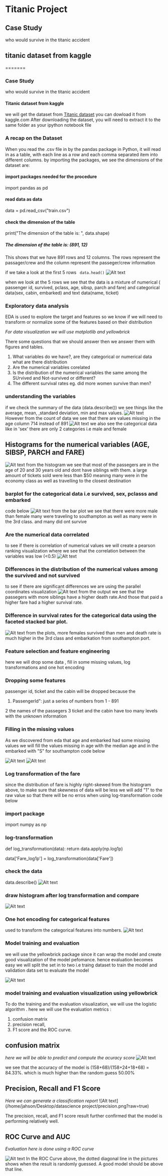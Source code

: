 # Titanic Project
## Case Study
who would survive in the titanic accident
## titanic dataset from kaggle
=======
### Case Study
who would survive in the titanic accident
#### Titanic dataset from kaggle
we will get the dataset from  [Titanic dataset](https://www.kaggle.com/c/titanic/data) you can dowload it from kaggle.com
After downloading the dataset, you will need to extract it to the same folder as your ipython notebook file

### A recap on the Dataset
When you read the .csv file in by the pandas package in Python, it will read in as a table, with each line as a row and each comma separated item into different columns. by importing the packages, we see the dimensions of the dataset are:

#### import packages needed for the procedure
import pandas as pd

#### read data as data
data = pd.read_csv("train.csv")

#### check the dimension of the table
print("The dimension of the table is: ", data.shape)

##### The dimension of the table is:  (891, 12)
This shows that we have 891 rows and 12 columns. The rows represent the passager/crew and the column represent the passeger/crew information 


if we take a look at the first 5 rows 
`` data.head()``
![Alt text](/home/jahson/Desktop/project/head.png?raw=true "first 5 rows")

when we look at the 5 rows we see that the data is a mixture of numerical ( passenger id, survived, pclass, age, sibsp, parch and fare) and categorical data(sex, cabin, embarked) and text data(name, ticket)


### Exploratory data analysis
EDA is used to explore the target and features so we know if we will need to transform or normalize some of the features based on their distribution

*For data visualization we will use matplotlib and yellowbrick*

There some questions that we should answer then we answer them with figures and tables.

1. What variables do we have?, are they categorical or numerical data what are there distribution
2. Are the numerical variables corelated
3. Is the distribution of the numerical variables the same among the SUrvived and Not-survived or different?
4. The different survival rates eg. did more women survive than men?


### understanding the variables

if we check the summary of the data  (data.describe())   we see things like the  average, mean, ,standard deviation, min and max values.
![Alt text](/home/jahson/Desktop/project/describe.png?raw=true)
 However from the count of data we see that there are values missing in the age column  714 instead of 891
![Alt text](/home/jahson/Desktop/project/include.png?raw=true)
we also see the categorical data like in 'sex' there are only 2 categories i.e male and female

## Histograms for the numerical variables (AGE, SIBSP, PARCH and FARE)

![Alt text](/home/jahson/Desktop/project/hist.png?raw=true)
from the histogram we see that most of the passegers are in the age of 20 and 30 years old and dont have siblings with them. 
a large amount of tickets sold were less than $50 meaning many were in the economy class as well as travelling to the closest destination



### barplot for the categorical data  i.e survived,  sex, pclasss and embarked    
code below
![Alt text](/home/jahson/Desktop/project/bar.png?raw=true)
from the bar plot we see that there were more male than female 
many were traveling to southampton as well as many were in the 3rd class. and many did ont survive


### Are the numerical data correlated
to see if there is correlation of  numerical values we will create a pearson ranking visualization where we see that the correlation between the variables was low (<0.5)
![Alt text](/home/jahson/Desktop/project/pearson.png?raw=true)


### Differences in the distribution of the numerical values among the survived and not survived 
to see if there are significant differences we are using the parallel coordinates visualization
![Alt text](/home/jahson/Desktop/project/parallel.png?raw=true)
from the output we see that the passegers with more siblings have a higher death rate.And those that paid a higher fare had a higher survival rate.


### Difference in survival rates for the categorical data using the  faceted stacked bar plot.

![Alt text](/home/jahson/Desktop/project/barplot.png?raw=true)
 from the plots,  more females survived than men and death rate is much higher in the 3rd class and embarkation from southampton port. 



### Feature selection and feature engineering 
here we will drop some data , fill in some missing values, log transformations and one hot encoding 



### Dropping some features
passenger id, ticket  and the cabin  will be dropped because the 
1. PassengerId": just a series of numbers from 1 - 891 

2 the names of the passegers
3 ticket and the cabin have too many levels with the unknown information


### Filling in the missing  values 
As we discovered from eda that age and embarked had some missing values we will fill the values missing  in age with the median age and in the embarked with "S" for southampton 
code below

![Alt text](/home/jahson/Desktop/project/age.png?raw=true)
![Alt text](/home/jahson/Desktop/project/embarked.png?raw=true)



### Log transformation of the fare
 since the distribution of fare is highly right-skewed from the histogram above,  to make sure that skewness of data will be less we will add "1" to the raw value so that there will be no erros when using log-transformation
code below
### import package
import numpy as np

### log-transformation
def log_transformation(data):
    return data.apply(np.log1p)

data['Fare_log1p'] = log_transformation(data['Fare'])

### check the data
data.describe()
![Alt text](/home/jahson/Desktop/project/check.png?raw=true)


### draw histogram after log transformation and compare
 
![Alt text](/home/jahson/Desktop/project/farelog.png?raw=true)

### One hot encoding for categorical features 
used to transform the categorical features into numbers.
![Alt text](/home/jahson/Desktop/project/encode.png?raw=true)

### Model training and evaluation

we will use the yellowbrick package since it can wrap the model and create good visualization of the model pefomance. hence evaluation becomes easy
we will split the set in to two  i.e traing dataset to train the model and validation data set to evaluate the model


![Alt text](/home/jahson/Desktop/project/training.png?raw=true)

### model training and evaluation visualization using yellowbrick
To do the training and the evaluation visualization, we will use the logistic algorithm .  here we will use the evaluation metrics  : 
1. confusion matrix
2. precision recall,  
3. F1 score and the ROC curve.
 

## confusion matrix
_here we will be able to predict and compute the acuracy score_
![Alt text](/home/jahson/Desktop/project/confusionmatrix.png?raw=true)


we see that the accuracy of the model is (158+68)/(158+24+18+68) = 84.33%.  which is much higher than the random guess 50.00%

## Precision, Recall and F1 Score
_Here we can generate a classification report_
![Alt text](/home/jahson/Desktop/datascience project/precision.png?raw=true)

The precision, recall, and F1 score result further confirmed that the model is performing relatively well.


## ROC Curve and AUC
_Evaluation here is done using a ROC curve_

![Alt text](/home/jahson/Desktop/project/roccurve.png?raw=true)
In the ROC Curve above, the dotted diagonal line in the pictures shows when the result is randomly guessed. A good model should be above that line.





